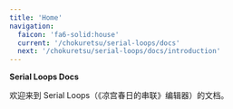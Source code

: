 ```yaml
---
title: 'Home'
navigation:
  faicon: 'fa6-solid:house'
  current: '/chokuretsu/serial-loops/docs'
  next: '/chokuretsu/serial-loops/docs/introduction'
---
```

<b class="sl-header">Serial Loops Docs</b> 

欢迎来到 Serial Loops（《凉宫春日的串联》编辑器）的文档。